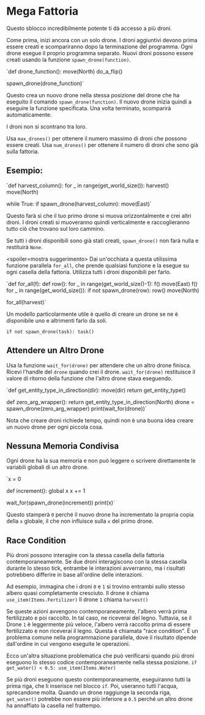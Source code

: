 # Mega Fattoria
Questo sblocco incredibilmente potente ti dà accesso a più droni. 

Come prima, inizi ancora con un solo drone. I droni aggiuntivi devono prima essere creati e scompariranno dopo la terminazione del programma.
Ogni drone esegue il proprio programma separato. Nuovi droni possono essere creati usando la funzione `spawn_drone(function)`.

`def drone_function():
    move(North)
    do_a_flip()

spawn_drone(drone_function)`

Questo crea un nuovo drone nella stessa posizione del drone che ha eseguito il comando `spawn_drone(function)`. Il nuovo drone inizia quindi a eseguire la funzione specificata. Una volta terminato, scomparirà automaticamente.

I droni non si scontrano tra loro. 

Usa `max_drones()` per ottenere il numero massimo di droni che possono essere creati.
Usa `num_drones()` per ottenere il numero di droni che sono già sulla fattoria.


## Esempio:
`def harvest_column():
    for _ in range(get_world_size()):
        harvest()
        move(North)

while True:
    if spawn_drone(harvest_column):
        move(East)`

Questo farà sì che il tuo primo drone si muova orizzontalmente e crei altri droni. I droni creati si muoveranno quindi verticalmente e raccoglieranno tutto ciò che trovano sul loro cammino.

Se tutti i droni disponibili sono già stati creati, `spawn_drone()` non farà nulla e restituirà `None`.

<spoiler=mostra suggerimento> Dai un'occhiata a questa utilissima funzione parallela `for_all`, che prende qualsiasi funzione e la esegue su ogni casella della fattoria. Utilizza tutti i droni disponibili per farlo.

`def for_all(f):
	def row():
		for _ in range(get_world_size()-1):
			f()
			move(East)
		f()
	for _ in range(get_world_size()):
		if not spawn_drone(row):
			row()
		move(North)

for_all(harvest)`

Un modello particolarmente utile è quello di creare un drone se ne è disponibile uno e altrimenti farlo da soli.

`if not spawn_drone(task):
	task()`
</spoiler>

## Attendere un Altro Drone
Usa la funzione `wait_for(drone)` per attendere che un altro drone finisca. Ricevi l'handle del `drone` quando crei il drone.
`wait_for(drone)` restituisce il valore di ritorno della funzione che l'altro drone stava eseguendo.

`def get_entity_type_in_direction(dir):
    move(dir)
    return get_entity_type()

def zero_arg_wrapper():
    return get_entity_type_in_direction(North)
drone = spawn_drone(zero_arg_wrapper)
print(wait_for(drone))`

Nota che creare droni richiede tempo, quindi non è una buona idea creare un nuovo drone per ogni piccola cosa.

## Nessuna Memoria Condivisa
Ogni drone ha la sua memoria e non può leggere o scrivere direttamente le variabili globali di un altro drone.

`x = 0

def increment():
    global x
    x += 1

wait_for(spawn_drone(increment))
print(x)`

Questo stamperà `0` perché il nuovo drone ha incrementato la propria copia della `x` globale, il che non influisce sulla `x` del primo drone.

## Race Condition
Più droni possono interagire con la stessa casella della fattoria contemporaneamente. Se due droni interagiscono con la stessa casella durante lo stesso tick, entrambe le interazioni avverranno, ma i risultati potrebbero differire in base all'ordine delle interazioni.

Ad esempio, immagina che i droni `0` e `1` si trovino entrambi sullo stesso albero quasi completamente cresciuto.
Il drone `0` chiama
`use_item(Items.Fertilizer)`
Il drone `1` chiama
`harvest()`

Se queste azioni avvengono contemporaneamente, l'albero verrà prima fertilizzato e poi raccolto. In tal caso, ne riceverai del legno. Tuttavia, se il Drone `1` è leggermente più veloce, l'albero verrà raccolto prima di essere fertilizzato e non riceverai il legno.
Questa è chiamata "race condition". È un problema comune nella programmazione parallela, dove il risultato dipende dall'ordine in cui vengono eseguite le operazioni.

Ecco un'altra situazione problematica che può verificarsi quando più droni eseguono lo stesso codice contemporaneamente nella stessa posizione.
`if get_water() < 0.5:
    use_item(Items.Water)`

Se più droni eseguono questo contemporaneamente, eseguiranno tutti la prima riga, che li inserisce nel blocco `if`. Poi, useranno tutti l'acqua, sprecandone molta.
Quando un drone raggiunge la seconda riga, `get_water()` potrebbe non essere più inferiore a `0.5` perché un altro drone ha annaffiato la casella nel frattempo.
